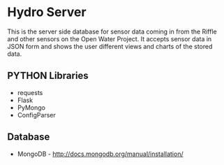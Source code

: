 Hydro Server
================

This is the server side database for sensor data coming in from the Riffle and other sensors on the Open Water Project. It accepts sensor data in JSON form and shows the user different views and charts of the stored data.

PYTHON Libraries
----------------
* requests
* Flask
* PyMongo
* ConfigParser


Database
----------------
* MongoDB - http://docs.mongodb.org/manual/installation/



